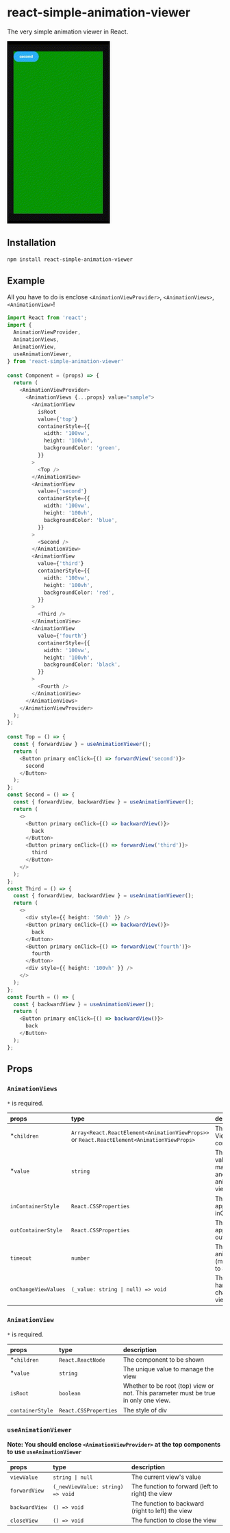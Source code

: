 # react-simple-animation-viewer

The very simple animation viewer in React.

![demo](./assets/demo.gif?raw=true)

## Installation

```bash
npm install react-simple-animation-viewer
```

## Example

All you have to do is enclose `<AnimationViewProvider>`, `<AnimationViews>`, `<AnimationView>`!

```typescript
import React from 'react';
import {
  AnimationViewProvider,
  AnimationViews,
  AnimationView,
  useAnimationViewer,
} from 'react-simple-animation-viewer'

const Component = (props) => {
  return (
    <AnimationViewProvider>
      <AnimationViews {...props} value="sample">
        <AnimationView
          isRoot
          value={'top'}
          containerStyle={{
            width: '100vw',
            height: '100vh',
            backgroundColor: 'green',
          }}
        >
          <Top />
        </AnimationView>
        <AnimationView
          value={'second'}
          containerStyle={{
            width: '100vw',
            height: '100vh',
            backgroundColor: 'blue',
          }}
        >
          <Second />
        </AnimationView>
        <AnimationView
          value={'third'}
          containerStyle={{
            width: '100vw',
            height: '100vh',
            backgroundColor: 'red',
          }}
        >
          <Third />
        </AnimationView>
        <AnimationView
          value={'fourth'}
          containerStyle={{
            width: '100vw',
            height: '100vh',
            backgroundColor: 'black',
          }}
        >
          <Fourth />
        </AnimationView>
      </AnimationViews>
    </AnimationViewProvider>
  );
};

const Top = () => {
  const { forwardView } = useAnimationViewer();
  return (
    <Button primary onClick={() => forwardView('second')}>
      second
    </Button>
  );
};
const Second = () => {
  const { forwardView, backwardView } = useAnimationViewer();
  return (
    <>
      <Button primary onClick={() => backwardView()}>
        back
      </Button>
      <Button primary onClick={() => forwardView('third')}>
        third
      </Button>
    </>
  );
};
const Third = () => {
  const { forwardView, backwardView } = useAnimationViewer();
  return (
    <>
      <div style={{ height: '50vh' }} />
      <Button primary onClick={() => backwardView()}>
        back
      </Button>
      <Button primary onClick={() => forwardView('fourth')}>
        fourth
      </Button>
      <div style={{ height: '100vh' }} />
    </>
  );
};
const Fourth = () => {
  const { backwardView } = useAnimationViewer();
  return (
    <Button primary onClick={() => backwardView()}>
      back
    </Button>
  );
};

```

## Props

### `AnimationViews`

`*` is required.

| props                | type                                                                                        | description                                            |
| :------------------- | :------------------------------------------------------------------------------------------ | :----------------------------------------------------- |
| \*`children`         | `Array<React.ReactElement<AnimationViewProps>>` or `React.ReactElement<AnimationViewProps>` | The Animation View component(s)                        |
| \*`value`            | `string`                                                                                    | The unique value to manage the another animation views |
| `inContainerStyle`   | `React.CSSProperties`                                                                       | The style to be applied to the inComponent             |
| `outContainerStyle`  | `React.CSSProperties`                                                                       | The style to be applied to the outComponent            |
| `timeout`            | `number`                                                                                    | The time for animation (ms). Default to 300            |
| `onChangeViewValues` | `(_value: string \| null) => void`                                                          | The event handler on changing the view                 |

### `AnimationView`

`*` is required.

| props            | type                  | description                                                                         |
| :--------------- | :-------------------- | :---------------------------------------------------------------------------------- |
| \*`children`     | `React.ReactNode`     | The component to be shown                                                           |
| \*`value`        | `string`              | The unique value to manage the view                                                 |
| `isRoot`         | `boolean`             | Whether to be root (top) view or not. This parameter must be true in only one view. |
| `containerStyle` | `React.CSSProperties` | The style of div                                                                    |

### `useAnimationViewer`

**Note: You should enclose `<AnimationViewProvider>` at the top components to use `useAnimationViewer`**

| props          | type                              | description                                       |
| :------------- | :-------------------------------- | :------------------------------------------------ |
| `viewValue`    | `string \| null`                  | The current view's value                          |
| `forwardView`  | `(_newViewValue: string) => void` | The function to forward (left to right) the view  |
| `backwardView` | `() => void`                      | The function to backward (right to left) the view |
| `closeView`    | `() => void`                      | The function to close the view                    |

